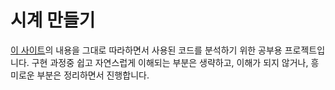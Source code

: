 # 시계 만들기
[이 사이트](https://catlikecoding.com/unity/tutorials/basics/game-objects-and-scripts/)의 내용을 그대로 따라하면서 사용된 코드를 분석하기 위한 공부용 프로젝트입니다.
구현 과정중 쉽고 자연스럽게 이해되는 부분은 생략하고, 이해가 되지 않거나, 흥미로운 부분은 정리하면서 진행합니다.
